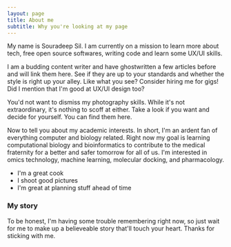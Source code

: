 ```yaml
---
layout: page
title: About me
subtitle: Why you're looking at my page
---
```


My name is Souradeep Sil. I am currently on a mission to learn more about tech, free open source softwares, writing code and learn some UX/UI skills. 

I am a budding content writer and have ghostwritten a few articles before and will link them here. See if they are up to your standards and whether the style is right up your alley. Like what you see? Consider hiring me for gigs! Did I mention that I'm good at UX/UI design too?

You'd not want to dismiss my photography skills. While it's not extraordinary, it's nothing to scoff at either. Take a look if you want and decide for yourself. You can find them here.

Now to tell you about my academic interests. In short, I'm an ardent fan of everything computer and biology related. Right now my goal is learning computational biology and bioinformatics to contribute to the medical fraternity for a better and safer tomorrow for all of us. I'm interested in omics technology, machine learning, molecular docking, and pharmacology.

- I'm a great cook
- I shoot good pictures
- I'm great at planning stuff ahead of time

### My story

To be honest, I'm having some trouble remembering right now, so just wait for me to make up a believeable story that'll touch your heart. Thanks for sticking with me.
